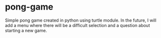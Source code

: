 # pong-game
Simple pong game created in python using turtle module.
In the future, I will add a menu where there will be a difficult selection and a question about starting a new game.

